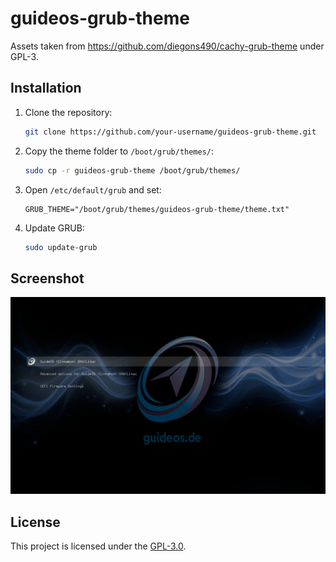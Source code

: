 # guideos-grub-theme

Assets taken from https://github.com/diegons490/cachy-grub-theme under GPL-3.


## Installation

1. Clone the repository:
   ```bash
   git clone https://github.com/your-username/guideos-grub-theme.git
   ```
2. Copy the theme folder to `/boot/grub/themes/`:
   ```bash
   sudo cp -r guideos-grub-theme /boot/grub/themes/
   ```
3. Open `/etc/default/grub` and set:
   ```
   GRUB_THEME="/boot/grub/themes/guideos-grub-theme/theme.txt"
   ```
4. Update GRUB:
   ```bash
   sudo update-grub
   ```

## Screenshot

![alt text](Screenshot.png)

## License

This project is licensed under the [GPL-3.0](https://www.gnu.org/licenses/gpl-3.0.html).